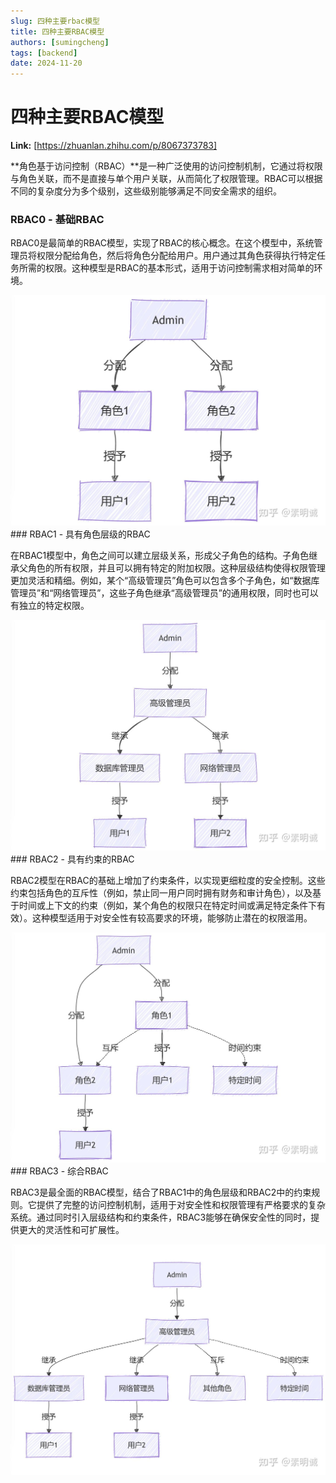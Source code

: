 ```yaml
---
slug: 四种主要rbac模型
title: 四种主要RBAC模型
authors: [sumingcheng]
tags: [backend]
date: 2024-11-20
---
```


# 四种主要RBAC模型



 **Link:** [https://zhuanlan.zhihu.com/p/8067373783]



**角色基于访问控制（RBAC）**是一种广泛使用的访问控制机制，它通过将权限与角色关联，而不是直接与单个用户关联，从而简化了权限管理。RBAC可以根据不同的复杂度分为多个级别，这些级别能够满足不同安全需求的组织。

### RBAC0 - 基础RBAC  

RBAC0是最简单的RBAC模型，实现了RBAC的核心概念。在这个模型中，系统管理员将权限分配给角色，然后将角色分配给用户。用户通过其角色获得执行特定任务所需的权限。这种模型是RBAC的基本形式，适用于访问控制需求相对简单的环境。

![a4392d47861fbd6e00f579f18fbb776a](../image/a4392d47861fbd6e00f579f18fbb776a.jpg)### RBAC1 - 具有角色层级的RBAC  

在RBAC1模型中，角色之间可以建立层级关系，形成父子角色的结构。子角色继承父角色的所有权限，并且可以拥有特定的附加权限。这种层级结构使得权限管理更加灵活和精细。例如，某个“高级管理员”角色可以包含多个子角色，如“数据库管理员”和“网络管理员”，这些子角色继承“高级管理员”的通用权限，同时也可以有独立的特定权限。

![105defe386ea88c2e592530d56d791d3](../image/105defe386ea88c2e592530d56d791d3.jpg)### RBAC2 - 具有约束的RBAC  

RBAC2模型在RBAC的基础上增加了约束条件，以实现更细粒度的安全控制。这些约束包括角色的互斥性（例如，禁止同一用户同时拥有财务和审计角色），以及基于时间或上下文的约束（例如，某个角色的权限只在特定时间或满足特定条件下有效）。这种模型适用于对安全性有较高要求的环境，能够防止潜在的权限滥用。

![c7b9fcc50ff2ce7bffff14f525aa6c08](../image/c7b9fcc50ff2ce7bffff14f525aa6c08.jpg)### RBAC3 - 综合RBAC  

RBAC3是最全面的RBAC模型，结合了RBAC1中的角色层级和RBAC2中的约束规则。它提供了完整的访问控制机制，适用于对安全性和权限管理有严格要求的复杂系统。通过同时引入层级结构和约束条件，RBAC3能够在确保安全性的同时，提供更大的灵活性和可扩展性。

![33d2fe39f4468487d2229a5b08b33151](../image/33d2fe39f4468487d2229a5b08b33151.jpg)
